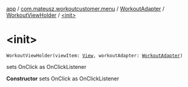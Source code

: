 [app](../../../index.md) / [com.mateusz.workoutcustomer.menu](../../index.md) / [WorkoutAdapter](../index.md) / [WorkoutViewHolder](index.md) / [&lt;init&gt;](./-init-.md)

# &lt;init&gt;

`WorkoutViewHolder(viewItem: `[`View`](https://developer.android.com/reference/android/view/View.html)`, workoutAdapter: `[`WorkoutAdapter`](../index.md)`)`

sets OnClick as OnClickListener

**Constructor**
sets OnClick as OnClickListener

